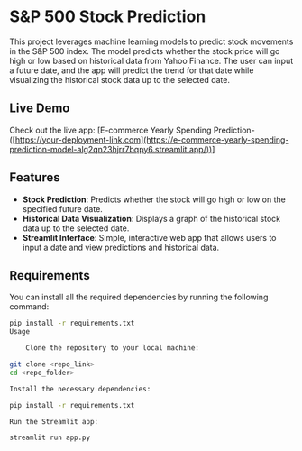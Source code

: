 # S&P 500 Stock Prediction

This project leverages machine learning models to predict stock movements in the S&P 500 index. The model predicts whether the stock price will go high or low based on historical data from Yahoo Finance. The user can input a future date, and the app will predict the trend for that date while visualizing the historical stock data up to the selected date.
## Live Demo
Check out the live app: [E-commerce Yearly Spending Prediction-([https://your-deployment-link.com](https://e-commerce-yearly-spending-prediction-model-alg2qn23hjrr7bqpy6.streamlit.app/))]
## Features
- **Stock Prediction**: Predicts whether the stock will go high or low on the specified future date.
- **Historical Data Visualization**: Displays a graph of the historical stock data up to the selected date.
- **Streamlit Interface**: Simple, interactive web app that allows users to input a date and view predictions and historical data.

## Requirements

You can install all the required dependencies by running the following command:

```bash
pip install -r requirements.txt
Usage

    Clone the repository to your local machine:

git clone <repo_link>
cd <repo_folder>

Install the necessary dependencies:

pip install -r requirements.txt

Run the Streamlit app:

streamlit run app.py
